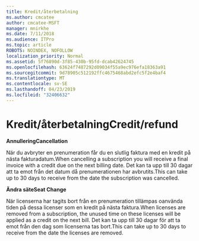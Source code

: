 ```yaml
---
title: Kredit/återbetalning
ms.author: cmcatee
author: cmcatee-MSFT
manager: mnirkhe
ms.date: 7/11/2018
ms.audience: ITPro
ms.topic: article
ROBOTS: NOINDEX, NOFOLLOW
localization_priority: Normal
ms.assetid: 5f76890d-3f85-430b-95fd-dcab42624745
ms.openlocfilehash: 63624f7487292d09034f55a9ec976efa18363a91
ms.sourcegitcommit: 9d78905c512192ffc4675468abd2efc5f2e4baf4
ms.translationtype: MT
ms.contentlocale: sv-SE
ms.lasthandoff: 04/23/2019
ms.locfileid: "32406632"
---
```

# <a name="creditrefund"></a><span data-ttu-id="5e764-102">Kredit/återbetalning</span><span class="sxs-lookup"><span data-stu-id="5e764-102">Credit/refund</span></span>

 <span data-ttu-id="5e764-103">**Annullering**</span><span class="sxs-lookup"><span data-stu-id="5e764-103">**Cancellation**</span></span>
  
<span data-ttu-id="5e764-104">När du avbryter en prenumeration får du en slutlig faktura med en kredit på nästa fakturadatum.</span><span class="sxs-lookup"><span data-stu-id="5e764-104">When cancelling a subscription you will receive a final invoice with a credit due on the next billing date.</span></span> <span data-ttu-id="5e764-105">Det kan ta upp till 30 dagar att ta emot från det datum då prenumerationen har avbrutits.</span><span class="sxs-lookup"><span data-stu-id="5e764-105">This can take up to 30 days to receive from the date the subscription was cancelled.</span></span>
  
 <span data-ttu-id="5e764-106">**Ändra säte**</span><span class="sxs-lookup"><span data-stu-id="5e764-106">**Seat Change**</span></span>
  
<span data-ttu-id="5e764-107">När licenserna har tagits bort från en prenumeration tillämpas oanvända tiden på dessa licenser som en kredit på nästa faktura.</span><span class="sxs-lookup"><span data-stu-id="5e764-107">When licenses are removed from a subscription, the unused time on these licenses will be applied as a credit on the next bill.</span></span> <span data-ttu-id="5e764-108">Det kan ta upp till 30 dagar för att ta emot från den dag som licenserna tas bort.</span><span class="sxs-lookup"><span data-stu-id="5e764-108">This can take up to 30 days to receive from the date the licenses are removed.</span></span>
  


